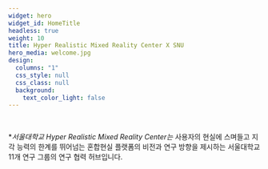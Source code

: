 ```yaml
---
widget: hero
widget_id: HomeTitle
headless: true
weight: 10
title: Hyper Realistic Mixed Reality Center X SNU
hero_media: welcome.jpg
design:
  columns: "1"
  css_style: null
  css_class: null
  background:
    text_color_light: false
---
```

<br>

**서울대학교 Hyper Realistic Mixed Reality Center는*
사용자의 현실에 스며들고
지각 능력의 한계를 뛰어넘는
혼합현실 플랫폼의 비전과 연구 방향을 제시하는 
서울대학교 11개 연구 그룹의 연구 협력 허브입니다.